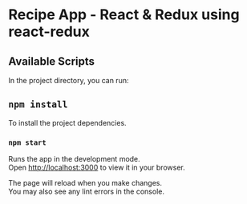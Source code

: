 # Recipe App - React & Redux using react-redux

## Available Scripts

In the project directory, you can run:



## `npm install`

To install the project dependencies.



### `npm start`

Runs the app in the development mode.\
Open [http://localhost:3000](http://localhost:3000) to view it in your browser.

The page will reload when you make changes.\
You may also see any lint errors in the console.
